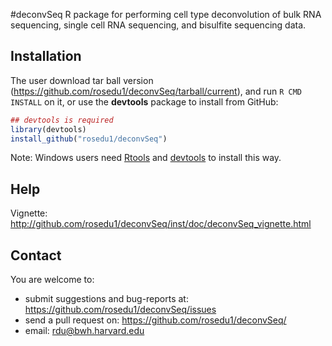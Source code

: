 #deconvSeq
R package for performing cell type deconvolution of bulk RNA sequencing, single cell RNA sequencing, and bisulfite sequencing data.

## Installation

The user download tar ball version (https://github.com/rosedu1/deconvSeq/tarball/current), and run `R CMD INSTALL` on it, or use the **devtools** package to install from GitHub:

```r
## devtools is required
library(devtools)
install_github("rosedu1/deconvSeq")
```

Note: Windows users need [Rtools](http://www.murdoch-sutherland.com/Rtools/) and [devtools](http://CRAN.R-project.org/package=devtools) to install this way.


## Help

Vignette: 
http://github.com/rosedu1/deconvSeq/inst/doc/deconvSeq_vignette.html
 
## Contact

You are welcome to:
* submit suggestions and bug-reports at: <https://github.com/rosedu1/deconvSeq/issues>
* send a pull request on: <https://github.com/rosedu1/deconvSeq/>
* email: <rdu@bwh.harvard.edu>
